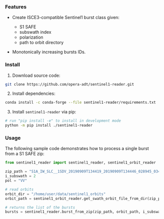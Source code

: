 ### Features

+ Create ISCE3-compatible Sentinel1 burst class given:

  - S1 SAFE
  - subswath index
  - polarization
  - path to orbit directory

+ Monotonically increasing bursts IDs.

### Install

1. Download source code:

```bash
git clone https://github.com/opera-adt/sentinel1-reader.git
```

2. Install dependencies:

```bash
conda install -c conda-forge --file sentinel1-reader/requirements.txt
```

3. Install `sentinel1-reader` via pip:

```bash
# run "pip install -e" to install in development mode
python -m pip install ./sentinel1-reader
```

### Usage

The following sample code demonstrates how to process a single burst from a S1 SAFE zip:

```python
from sentinel1_reader import sentinel1_reader, sentinel1_orbit_reader

zip_path = "S1A_IW_SLC__1SDV_20190909T134419_20190909T134446_028945_03483B_B9E1.zip"
i_subswath = 2
pol = "VV"

# read orbits
orbit_dir = "/home/user/data/sentinel1_orbits"
orbit_path = sentinel1_orbit_reader.get_swath_orbit_file_from_dir(zip_path, orbit_dir)

# returns the list of the bursts
bursts = sentinel1_reader.burst_from_zip(zip_path, orbit_path, i_subswath, pol)
```
